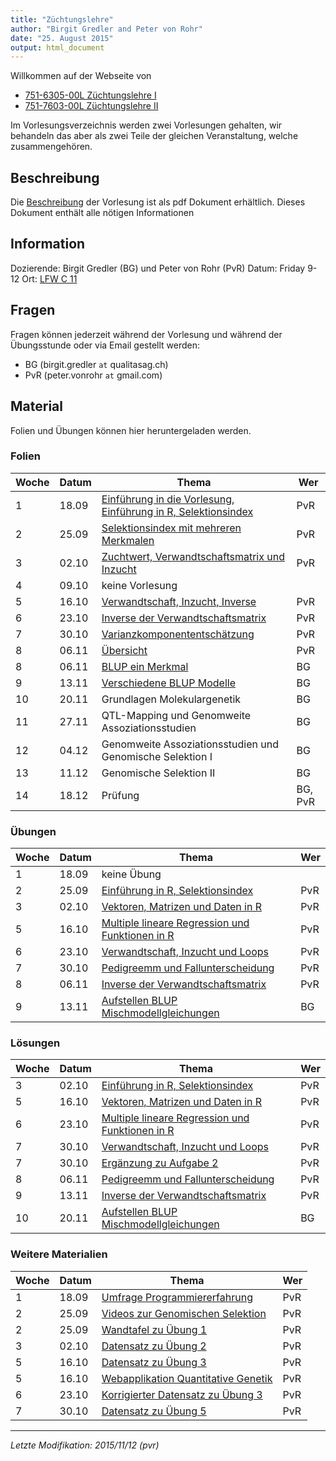 ```yaml
---
title: "Züchtungslehre"
author: "Birgit Gredler and Peter von Rohr"
date: "25. August 2015"
output: html_document
---
```


Willkommen auf der Webseite von 

- [751-6305-00L Züchtungslehre I](http://www.vvz.ethz.ch/Vorlesungsverzeichnis/lerneinheitPre.do?lerneinheitId=100995&semkez=2015W&lang=en)
- [751-7603-00L  Züchtungslehre II](http://www.vvz.ethz.ch/Vorlesungsverzeichnis/lerneinheitPre.do?lerneinheitId=100794&semkez=2015W&lang=en)

Im Vorlesungsverzeichnis werden zwei Vorlesungen gehalten, wir behandeln das aber als zwei Teile der gleichen Veranstaltung, welche zusammengehören.


## Beschreibung
Die [Beschreibung](http://charlotte-ngs.github.io/LivestockBreedingAndGenomics/syllabus/LbgSyllabus.pdf) der Vorlesung ist als pdf Dokument erhältlich. Dieses Dokument enthält alle nötigen Informationen


## Information
Dozierende: Birgit Gredler (BG) und Peter von Rohr (PvR)
Datum: Friday 9-12
Ort: [LFW C 11](http://www.mapsearch.ethz.ch/map/map.do?gebaeudeMap=LFW&lang=en)


## Fragen
Fragen können jederzeit während der Vorlesung und während der Übungsstunde oder via Email gestellt werden: 

- BG (birgit.gredler `at` qualitasag.ch)
- PvR (peter.vonrohr `at` gmail.com)


## Material
Folien und Übungen können hier heruntergeladen werden. 

### Folien

Woche | Datum  |  Thema                                                          |  Wer
------|--------|-----------------------------------------------------------------|----------
1     | 18.09  | [Einführung in die Vorlesung, Einführung in R, Selektionsindex](http://charlotte-ngs.github.io/LivestockBreedingAndGenomics/w1/KursEinfuehrung.pdf)  |  PvR
2     | 25.09  | [Selektionsindex mit mehreren Merkmalen](http://charlotte-ngs.github.io/LivestockBreedingAndGenomics/w2/zl_w2_v2_SelektionsIndexMehrMerkmal.pdf)     |  PvR
3     | 02.10  | [Zuchtwert, Verwandtschaftsmatrix und Inzucht](http://charlotte-ngs.github.io/LivestockBreedingAndGenomics/w3/zl_w3_v3_ZsfZwVerwandtschaft.pdf)      |  PvR
4     | 09.10  | keine Vorlesung                                                 |
5     | 16.10  | [Verwandtschaft, Inzucht, Inverse](http://charlotte-ngs.github.io/LivestockBreedingAndGenomics/w5/zl_w5_v4_VerwandtschaftInzuchtInverse.pdf)         |  PvR
6     | 23.10  | [Inverse der Verwandtschaftsmatrix](http://charlotte-ngs.github.io/LivestockBreedingAndGenomics/w6/zl_w6_v5_InverseVerwMat.pdf)   |  PvR
7     | 30.10  | [Varianzkomponententschätzung](http://charlotte-ngs.github.io/LivestockBreedingAndGenomics/w7/zl_w7_v6_Varianzkomponenten.pdf)    |  PvR
8     | 06.11  | [Übersicht](http://charlotte-ngs.github.io/LivestockBreedingAndGenomics/w8/zl_w8_v7_Uebersicht.pdf)                               |  PvR
8     | 06.11  | [BLUP ein Merkmal](http://charlotte-ngs.github.io/LivestockBreedingAndGenomics/w8/Slides_woche8_Upload.pdf)  |  BG
9     | 13.11  | [Verschiedene BLUP Modelle](http://charlotte-ngs.github.io/LivestockBreedingAndGenomics/w9/Slides_woche9_Upload.pdf)  |  BG
10    | 20.11  | Grundlagen Molekulargenetik                                     |  BG
11    | 27.11  | QTL-Mapping und Genomweite Assoziationsstudien                  |  BG
12    | 04.12  | Genomweite Assoziationsstudien und Genomische Selektion I       |  BG
13    | 11.12  | Genomische Selektion II                                         |  BG
14    | 18.12  | Prüfung                                                         |  BG, PvR


### Übungen
Woche | Datum  |  Thema                                       |  Wer
------|--------|----------------------------------------------|----------
1     | 18.09  | keine Übung                                  |  
2     | 25.09  | [Einführung in R, Selektionsindex](http://charlotte-ngs.github.io/LivestockBreedingAndGenomics/w2/zl_w2_u1.pdf)  |  PvR
3     | 02.10  | [Vektoren, Matrizen und Daten in R](http://charlotte-ngs.github.io/LivestockBreedingAndGenomics/w3/zl_w3_u2.pdf)  |  PvR
5     | 16.10  | [Multiple lineare Regression und Funktionen in R](http://charlotte-ngs.github.io/LivestockBreedingAndGenomics/w5/zl_w5_u3.pdf)  |  PvR
6     | 23.10  | [Verwandtschaft, Inzucht und Loops](http://charlotte-ngs.github.io/LivestockBreedingAndGenomics/w6/zl_w6_u4.pdf)  |  PvR
7     | 30.10  | [Pedigreemm und Fallunterscheidung](http://charlotte-ngs.github.io/LivestockBreedingAndGenomics/w7/zl_w7_u5.pdf)  |  PvR
8     | 06.11  | [Inverse der Verwandtschaftsmatrix](http://charlotte-ngs.github.io/LivestockBreedingAndGenomics/w8/zl_w8_u6.pdf)  |  PvR
9     | 13.11  | [Aufstellen BLUP Mischmodellgleichungen](http://charlotte-ngs.github.io/LivestockBreedingAndGenomics/w9/Uebung7.pdf)  |  BG

### Lösungen
Woche | Datum  |  Thema                                       |  Wer
------|--------|----------------------------------------------|----------
3     | 02.10  | [Einführung in R, Selektionsindex](http://charlotte-ngs.github.io/LivestockBreedingAndGenomics/w3/zl_w3_l1.pdf)  |  PvR
5     | 16.10  | [Vektoren, Matrizen und Daten in R](http://charlotte-ngs.github.io/LivestockBreedingAndGenomics/w5/zl_w5_l2.pdf)  |  PvR
6     | 23.10  | [Multiple lineare Regression und Funktionen in R](http://charlotte-ngs.github.io/LivestockBreedingAndGenomics/w6/zl_w6_l3.pdf)  |  PvR
7     | 30.10  | [Verwandtschaft, Inzucht und Loops](http://charlotte-ngs.github.io/LivestockBreedingAndGenomics/w7/zl_w7_l4.pdf)  |  PvR
7     | 30.10  | [Ergänzung zu Aufgabe 2](http://charlotte-ngs.github.io/LivestockBreedingAndGenomics/w7/zl_w7_l4_ErgaenzungA2.pdf)  |  PvR
8     | 06.11  | [Pedigreemm und Fallunterscheidung](http://charlotte-ngs.github.io/LivestockBreedingAndGenomics/w8/zl_w8_l5.pdf)  |  PvR
9     | 13.11  | [Inverse der Verwandtschaftsmatrix](http://charlotte-ngs.github.io/LivestockBreedingAndGenomics/w9/zl_w9_l6.pdf)  |  PvR
10    | 20.11  | [Aufstellen BLUP Mischmodellgleichungen](http://charlotte-ngs.github.io/LivestockBreedingAndGenomics/w10/Uebung7_Loesung.pdf)  |  BG

### Weitere Materialien
Woche | Datum  |  Thema                                       |  Wer
------|--------|----------------------------------------------|----------
1     | 18.09  | [Umfrage Programmiererfahrung](http://charlotte-ngs.github.io/LivestockBreedingAndGenomics/w1/UmfrageProgrammierErfahrung.pdf)   |  PvR
2     | 25.09  | [Videos zur Genomischen Selektion](http://homepage.braunvieh.ch/xml_1/internet/de/application/d4/d503/f1886.cfm)                 |  PvR
2     | 25.09  | [Wandtafel zu Übung 1](http://charlotte-ngs.github.io/LivestockBreedingAndGenomics/w2/zl_w2_u1_wandtafel.jpg)                    |  PvR
3     | 02.10  | [Datensatz zu Übung 2](http://charlotte-ngs.github.io/LivestockBreedingAndGenomics/w3/br_st_gew.csv)                             |  PvR
5     | 16.10  | [Datensatz zu Übung 3](http://charlotte-ngs.github.io/LivestockBreedingAndGenomics/w5/simgenphen.csv)                            |  PvR
5     | 16.10  | [Webapplikation Quantitative Genetik](https://lbg-ethz.shinyapps.io/QgenDemoSwa)                                                 |  PvR
6     | 23.10  | [Korrigierter Datensatz zu Übung 3](http://charlotte-ngs.github.io/LivestockBreedingAndGenomics/w5/simgenphencorr.csv)           |  PvR 
7     | 30.10  | [Datensatz zu Übung 5](http://charlotte-ngs.github.io/LivestockBreedingAndGenomics/w7/zl_w7_u5_DataLmm.csv)                     |  PvR

------

_Letzte Modifikation: 2015/11/12 (pvr)_


